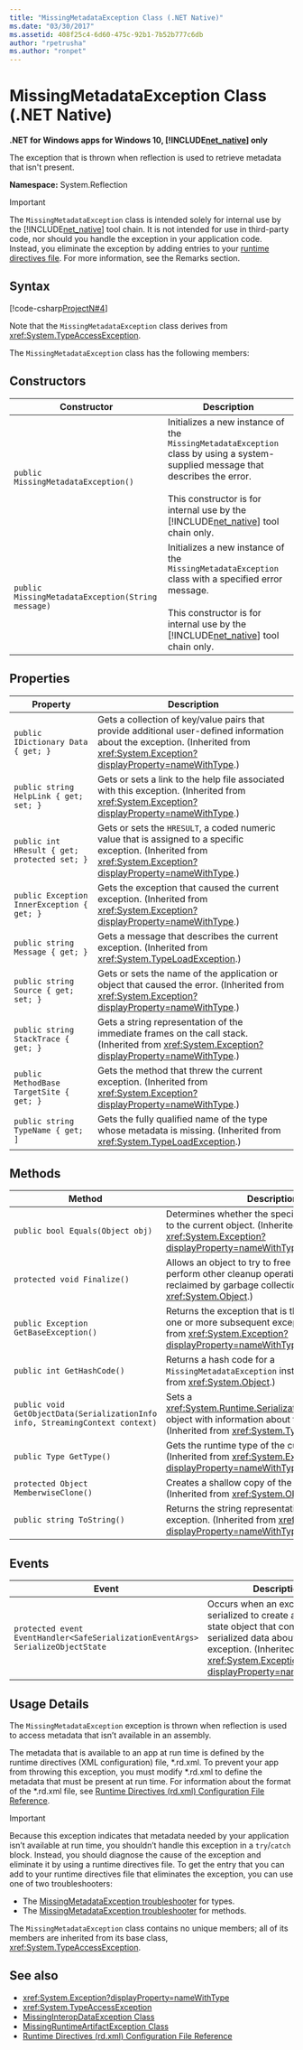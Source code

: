 ```yaml
---
title: "MissingMetadataException Class (.NET Native)"
ms.date: "03/30/2017"
ms.assetid: 408f25c4-6d60-475c-92b1-7b52b777c6db
author: "rpetrusha"
ms.author: "ronpet"
---
```


# MissingMetadataException Class (.NET Native)

**.NET for Windows apps for Windows 10, [!INCLUDE[net_native](../../../includes/net-native-md.md)] only**

The exception that is thrown when reflection is used to retrieve metadata that isn't present.

**Namespace:** System.Reflection

> [!IMPORTANT]
> The `MissingMetadataException` class is intended solely for internal use by the [!INCLUDE[net_native](../../../includes/net-native-md.md)] tool chain. It is not intended for use in third-party code, nor should you handle the exception in your application code. Instead, you eliminate the exception by adding entries to your [runtime directives file](../../../docs/framework/net-native/runtime-directives-rd-xml-configuration-file-reference.md). For more information, see the Remarks section.

## Syntax

[!code-csharp[ProjectN#4](../../../samples/snippets/csharp/VS_Snippets_CLR/projectn/cs/missingmetadataexception_syntax1.cs#4)]

Note that the `MissingMetadataException` class derives from <xref:System.TypeAccessException>.

The `MissingMetadataException` class has the following members:

## Constructors

|Constructor|Description|
|-----------------|-----------------|
|`public MissingMetadataException()`|Initializes a new instance of the `MissingMetadataException` class by using a system-supplied message that describes the error.<br /><br /> This constructor is for internal use by the [!INCLUDE[net_native](../../../includes/net-native-md.md)] tool chain only.|
|`public MissingMetadataException(String message)`|Initializes a new instance of the `MissingMetadataException` class with a specified error message.<br /><br /> This constructor is for internal use by the [!INCLUDE[net_native](../../../includes/net-native-md.md)] tool chain only.|

## Properties

|Property|Description|
|--------------|-----------------|
|`public IDictionary Data { get; }`|Gets a collection of key/value pairs that provide additional user-defined information about the exception. (Inherited from <xref:System.Exception?displayProperty=nameWithType>.)|
|`public string HelpLink { get; set; }`|Gets or sets a link to the help file associated with this exception. (Inherited from <xref:System.Exception?displayProperty=nameWithType>.)|
|`public int HResult { get; protected set; }`|Gets or sets the `HRESULT`, a coded numeric value that is assigned to a specific exception. (Inherited from <xref:System.Exception?displayProperty=nameWithType>.)|
|`public Exception InnerException { get; }`|Gets the exception that caused the current exception. (Inherited from <xref:System.Exception?displayProperty=nameWithType>.)|
|`public string Message { get; }`|Gets a message that describes the current exception. (Inherited from <xref:System.TypeLoadException>.)|
|`public string Source { get; set; }`|Gets or sets the name of the application or object that caused the error. (Inherited from <xref:System.Exception?displayProperty=nameWithType>.)|
|`public string StackTrace { get; }`|Gets a string representation of the immediate frames on the call stack. (Inherited from <xref:System.Exception?displayProperty=nameWithType>.)|
|`public MethodBase TargetSite { get; }`|Gets the method that threw the current exception. (Inherited from <xref:System.Exception?displayProperty=nameWithType>.)|
|`public string TypeName { get; ]`|Gets the fully qualified name of the type whose metadata is missing. (Inherited from <xref:System.TypeLoadException>.)|

## Methods

|Method|Description|
|------------|-----------------|
|`public bool Equals(Object obj)`|Determines whether the specified object is equal to the current object.  (Inherited from <xref:System.Exception?displayProperty=nameWithType>.)|
|`protected void Finalize()`|Allows an object to try to free resources and perform other cleanup operations before it is reclaimed by garbage collection. (Inherited from <xref:System.Object>.)|
|`public Exception GetBaseException()`|Returns the exception that is the root cause of one or more subsequent exceptions. (Inherited from <xref:System.Exception?displayProperty=nameWithType>.)|
|`public int GetHashCode()`|Returns a hash code for a `MissingMetadataException` instance.   (Inherited from <xref:System.Object>.)|
|`public void GetObjectData(SerializationInfo info, StreamingContext context)`|Sets a <xref:System.Runtime.Serialization.SerializationInfo> object with information about the exception.  (Inherited from <xref:System.TypeLoadException>.)|
|`public Type GetType()`|Gets the runtime type of the current instance. (Inherited from <xref:System.Exception?displayProperty=nameWithType>.)|
|`protected Object MemberwiseClone()`|Creates a shallow copy of the current object. (Inherited from <xref:System.Object>.)|
|`public string ToString()`|Returns the string representation of the current exception. (Inherited from <xref:System.Exception?displayProperty=nameWithType>.)|

## Events

|Event|Description|
|-----------|-----------------|
|`protected event EventHandler<SafeSerializationEventArgs> SerializeObjectState`|Occurs when an exception is serialized to create an exception state object that contains serialized data about the exception. (Inherited from <xref:System.Exception?displayProperty=nameWithType>.)|

## Usage Details

The `MissingMetadataException` exception is thrown when reflection is used to access metadata that isn’t available in an assembly.

The metadata that is available to an app at run time is defined by the runtime directives (XML configuration) file, *.rd.xml. To prevent your app from throwing this exception, you must modify \*.rd.xml to define the metadata that must be present at run time. For information about the format of the \*.rd.xml file, see [Runtime Directives (rd.xml) Configuration File Reference](../../../docs/framework/net-native/runtime-directives-rd-xml-configuration-file-reference.md).

> [!IMPORTANT]
> Because this exception indicates that metadata needed by your application isn’t available at run time, you shouldn’t handle this exception in a `try`/`catch` block. Instead, you should diagnose the cause of the exception and eliminate it by using a runtime directives file. To get the entry that you can add to your runtime directives file that eliminates the exception, you can use one of two troubleshooters:
>
> - The [MissingMetadataException troubleshooter](https://dotnet.github.io/native/troubleshooter/type.html) for types.
> - The [MissingMetadataException troubleshooter](https://dotnet.github.io/native/troubleshooter/method.html) for methods.

The `MissingMetadataException` class contains no unique members; all of its members are inherited from its base class, <xref:System.TypeAccessException>.

## See also

- <xref:System.Exception?displayProperty=nameWithType>
- <xref:System.TypeAccessException>
- [MissingInteropDataException Class](../../../docs/framework/net-native/missinginteropdataexception-class-net-native.md)
- [MissingRuntimeArtifactException Class](../../../docs/framework/net-native/missingruntimeartifactexception-class-net-native.md)
- [Runtime Directives (rd.xml) Configuration File Reference](../../../docs/framework/net-native/runtime-directives-rd-xml-configuration-file-reference.md)
